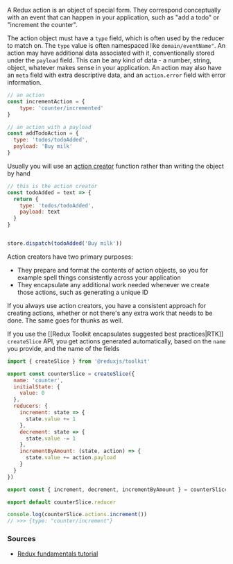 ---
---


A Redux action is an object of special form. They correspond conceptually with an event that can happen  in your application, such as "add a todo" or "increment the counter".

The action object must have a `type` field, which is often used by the reducer to match on. The `type` value is often namespaced like `domain/eventName"`. An action may have additional data associated with it, conventionally stored under the  `payload` field. This can be any kind of data - a number, string, object, whatever makes sense in your application.  An action may also have an `meta` field with extra descriptive data, and an `action.error` field with error information.

```js
// an action
const incrementAction = {
	type: 'counter/incremented'
}

// an action with a payload
const addTodoAction = {
  type: 'todos/todoAdded',
  payload: 'Buy milk'
}
```

Usually you will use an [action creator](https://redux.js.org/tutorials/fundamentals/part-7-standard-patterns#action-creators) function rather than writing the object by hand
```js
// this is the action creator
const todoAdded = text => {
  return {
    type: 'todos/todoAdded',
    payload: text
  }
}


store.dispatch(todoAdded('Buy milk'))

```

Action creators have two primary purposes:

-   They prepare and format the contents of action objects, so you for example spell things consistently across your application
-   They encapsulate any additional work needed whenever we create those actions, such as generating a unique ID

If you always use action creators, you have a consistent approach for creating actions, whether or not there's any extra work that needs to be done. The same goes for thunks as well.


If you use the [[Redux Toolkit encapsulates suggested best practices|RTK]] `createSlice` API, you get actions generated automatically, based on the `name` you provide, and the name of the fields
```js
import { createSlice } from '@reduxjs/toolkit'

export const counterSlice = createSlice({
  name: 'counter',
  initialState: {
    value: 0
  },
  reducers: {
    increment: state => {
      state.value += 1
    },
    decrement: state => {
      state.value -= 1
    },
    incrementByAmount: (state, action) => {
      state.value += action.payload
    }
  }
})

export const { increment, decrement, incrementByAmount } = counterSlice.actions

export default counterSlice.reducer

console.log(counterSlice.actions.increment())
// >>> {type: "counter/increment"}

```

### Sources

- [Redux fundamentals tutorial](https://redux.js.org/tutorials/fundamentals/part-2-concepts-data-flow#actions)